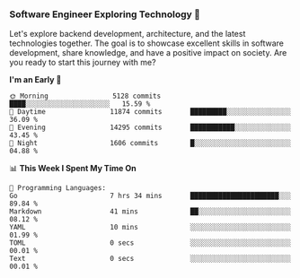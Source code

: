 ### Software Engineer Exploring Technology 🚀 

Let's explore backend development, architecture, and the latest technologies together. The goal is to showcase excellent skills in software development, share knowledge, and have a positive impact on society. Are you ready to start this journey with me?

<!--START_SECTION:waka-->
**I'm an Early 🐤** 

```text
🌞 Morning                5128 commits        ████░░░░░░░░░░░░░░░░░░░░░   15.59 % 
🌆 Daytime                11874 commits       █████████░░░░░░░░░░░░░░░░   36.09 % 
🌃 Evening                14295 commits       ███████████░░░░░░░░░░░░░░   43.45 % 
🌙 Night                  1606 commits        █░░░░░░░░░░░░░░░░░░░░░░░░   04.88 % 
```


📊 **This Week I Spent My Time On** 

```text
💬 Programming Languages: 
Go                       7 hrs 34 mins       ██████████████████████░░░   89.84 % 
Markdown                 41 mins             ██░░░░░░░░░░░░░░░░░░░░░░░   08.12 % 
YAML                     10 mins             ░░░░░░░░░░░░░░░░░░░░░░░░░   01.99 % 
TOML                     0 secs              ░░░░░░░░░░░░░░░░░░░░░░░░░   00.01 % 
Text                     0 secs              ░░░░░░░░░░░░░░░░░░░░░░░░░   00.01 % 
```


<!--END_SECTION:waka-->
